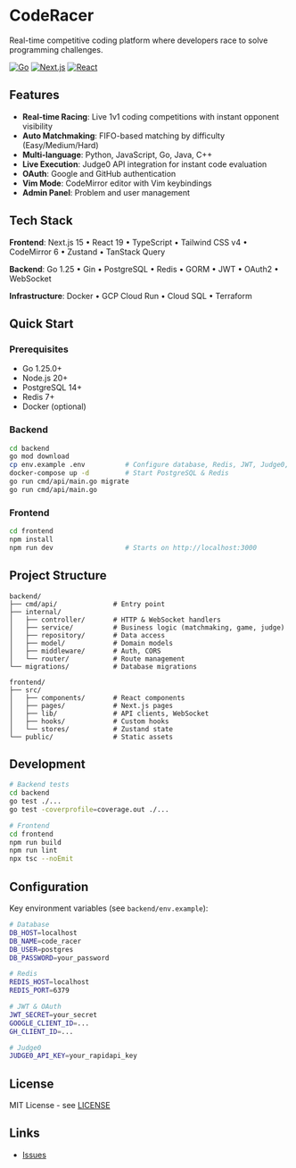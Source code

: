 # CodeRacer

Real-time competitive coding platform where developers race to solve programming challenges.

[![Go](https://img.shields.io/badge/Go-1.25.0-blue)](https://golang.org/)
[![Next.js](https://img.shields.io/badge/Next.js-15.5.4-black)](https://nextjs.org/)
[![React](https://img.shields.io/badge/React-19.0.0-61dafb)](https://reactjs.org/)

## Features

- **Real-time Racing**: Live 1v1 coding competitions with instant opponent visibility
- **Auto Matchmaking**: FIFO-based matching by difficulty (Easy/Medium/Hard)
- **Multi-language**: Python, JavaScript, Go, Java, C++
- **Live Execution**: Judge0 API integration for instant code evaluation
- **OAuth**: Google and GitHub authentication
- **Vim Mode**: CodeMirror editor with Vim keybindings
- **Admin Panel**: Problem and user management

## Tech Stack

**Frontend**: Next.js 15 • React 19 • TypeScript • Tailwind CSS v4 • CodeMirror 6 • Zustand • TanStack Query

**Backend**: Go 1.25 • Gin • PostgreSQL • Redis • GORM • JWT • OAuth2 • WebSocket

**Infrastructure**: Docker • GCP Cloud Run • Cloud SQL • Terraform

## Quick Start

### Prerequisites

- Go 1.25.0+
- Node.js 20+
- PostgreSQL 14+
- Redis 7+
- Docker (optional)

### Backend

```bash
cd backend
go mod download
cp env.example .env          # Configure database, Redis, JWT, Judge0, OAuth
docker-compose up -d         # Start PostgreSQL & Redis
go run cmd/api/main.go migrate
go run cmd/api/main.go
```

### Frontend

```bash
cd frontend
npm install
npm run dev                  # Starts on http://localhost:3000
```

## Project Structure

```
backend/
├── cmd/api/              # Entry point
├── internal/
│   ├── controller/       # HTTP & WebSocket handlers
│   ├── service/          # Business logic (matchmaking, game, judge)
│   ├── repository/       # Data access
│   ├── model/            # Domain models
│   ├── middleware/       # Auth, CORS
│   └── router/           # Route management
└── migrations/           # Database migrations

frontend/
├── src/
│   ├── components/       # React components
│   ├── pages/            # Next.js pages
│   ├── lib/              # API clients, WebSocket
│   ├── hooks/            # Custom hooks
│   └── stores/           # Zustand state
└── public/               # Static assets
```

## Development

```bash
# Backend tests
cd backend
go test ./...
go test -coverprofile=coverage.out ./...

# Frontend
cd frontend
npm run build
npm run lint
npx tsc --noEmit
```

## Configuration

Key environment variables (see `backend/env.example`):

```bash
# Database
DB_HOST=localhost
DB_NAME=code_racer
DB_USER=postgres
DB_PASSWORD=your_password

# Redis
REDIS_HOST=localhost
REDIS_PORT=6379

# JWT & OAuth
JWT_SECRET=your_secret
GOOGLE_CLIENT_ID=...
GH_CLIENT_ID=...

# Judge0
JUDGE0_API_KEY=your_rapidapi_key
```

## License

MIT License - see [LICENSE](LICENSE)

## Links

- [Issues](https://github.com/Dongmoon29/code_racer/issues)
